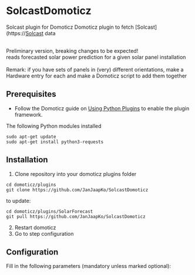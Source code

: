 # SolcastDomoticz
Solcast plugin for Domoticz
Domoticz plugin to fetch [Solcast](https://[Solcast](https://toolkit.solcast.com.au/) data<br><br>

Preliminary version, breaking changes to be expected!<br>
reads forecasted solar power prediction for a given solar panel installation<br><br>
Remark: if you have sets of panels in (very) different orientations, make a Hardware entry for each and make a Domoticz script to add them together<br>

## Prerequisites

- Follow the Domoticz guide on [Using Python Plugins](https://www.domoticz.com/wiki/Using_Python_plugins) to enable the plugin framework.

The following Python modules installed
```
sudo apt-get update
sudo apt-get install python3-requests
```

## Installation

1. Clone repository into your domoticz plugins folder
```
cd domoticz/plugins
git clone https://github.com/JanJaapKo/SolcastDomoticz
```
to update:
```
cd domoticz/plugins/SolarForecast
git pull https://github.com/JanJaapKo/SolcastDomoticz
```
2. Restart domoticz
3. Go to step configuration


## Configuration
Fill in the following parameters (mandatory unless marked optional):
